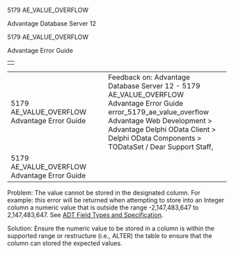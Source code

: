5179 AE\_VALUE\_OVERFLOW




Advantage Database Server 12  

5179 AE\_VALUE\_OVERFLOW

Advantage Error Guide

|  |
| --- |
|  |

|  |  |  |  |  |
| --- | --- | --- | --- | --- |
| 5179 AE\_VALUE\_OVERFLOW  Advantage Error Guide |  |  | Feedback on: Advantage Database Server 12 - 5179 AE\_VALUE\_OVERFLOW Advantage Error Guide error\_5179\_ae\_value\_overflow Advantage Web Development > Advantage Delphi OData Client > Delphi OData Components > TODataSet / Dear Support Staff, |  |
| 5179 AE\_VALUE\_OVERFLOW  Advantage Error Guide |  |  |  |  |

Problem: The value cannot be stored in the designated column. For example: this error will be returned when attempting to store into an Integer column a numeric value that is outside the range -2,147,483,647 to 2,147,483,647. See [ADT Field Types and Specification](master_adt_field_types_and_specifications.htm).

Solution: Ensure the numeric value to be stored in a column is within the supported range or restructure (i.e., ALTER) the table to ensure that the column can stored the expected values.